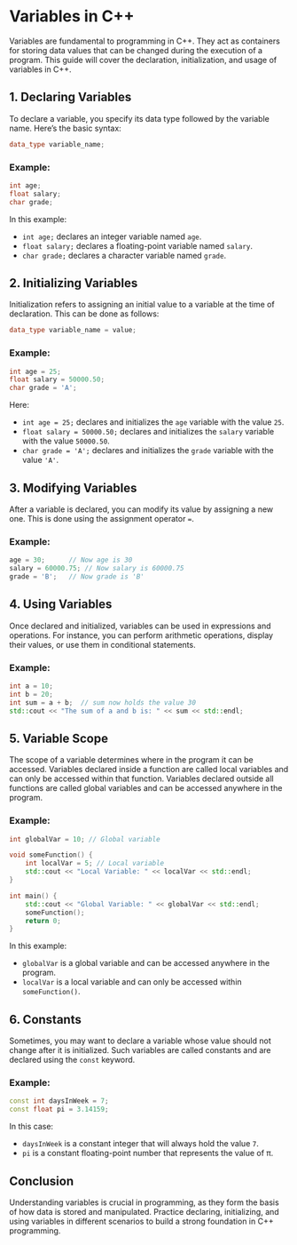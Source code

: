 # Variables in C++

Variables are fundamental to programming in C++. They act as containers for storing data values that can be changed during the execution of a program. This guide will cover the declaration, initialization, and usage of variables in C++.

## 1. Declaring Variables

To declare a variable, you specify its data type followed by the variable name. Here’s the basic syntax:

```cpp
data_type variable_name;
```

### Example:

```cpp
int age;
float salary;
char grade;
```

In this example:
- `int age;` declares an integer variable named `age`.
- `float salary;` declares a floating-point variable named `salary`.
- `char grade;` declares a character variable named `grade`.

## 2. Initializing Variables

Initialization refers to assigning an initial value to a variable at the time of declaration. This can be done as follows:

```cpp
data_type variable_name = value;
```

### Example:

```cpp
int age = 25;
float salary = 50000.50;
char grade = 'A';
```

Here:
- `int age = 25;` declares and initializes the `age` variable with the value `25`.
- `float salary = 50000.50;` declares and initializes the `salary` variable with the value `50000.50`.
- `char grade = 'A';` declares and initializes the `grade` variable with the value `'A'`.

## 3. Modifying Variables

After a variable is declared, you can modify its value by assigning a new one. This is done using the assignment operator `=`.

### Example:

```cpp
age = 30;      // Now age is 30
salary = 60000.75; // Now salary is 60000.75
grade = 'B';   // Now grade is 'B'
```

## 4. Using Variables

Once declared and initialized, variables can be used in expressions and operations. For instance, you can perform arithmetic operations, display their values, or use them in conditional statements.

### Example:

```cpp
int a = 10;
int b = 20;
int sum = a + b;  // sum now holds the value 30
std::cout << "The sum of a and b is: " << sum << std::endl;
```

## 5. Variable Scope

The scope of a variable determines where in the program it can be accessed. Variables declared inside a function are called local variables and can only be accessed within that function. Variables declared outside all functions are called global variables and can be accessed anywhere in the program.

### Example:

```cpp
int globalVar = 10; // Global variable

void someFunction() {
    int localVar = 5; // Local variable
    std::cout << "Local Variable: " << localVar << std::endl;
}

int main() {
    std::cout << "Global Variable: " << globalVar << std::endl;
    someFunction();
    return 0;
}
```

In this example:
- `globalVar` is a global variable and can be accessed anywhere in the program.
- `localVar` is a local variable and can only be accessed within `someFunction()`.

## 6. Constants

Sometimes, you may want to declare a variable whose value should not change after it is initialized. Such variables are called constants and are declared using the `const` keyword.

### Example:

```cpp
const int daysInWeek = 7;
const float pi = 3.14159;
```

In this case:
- `daysInWeek` is a constant integer that will always hold the value `7`.
- `pi` is a constant floating-point number that represents the value of π.

## Conclusion

Understanding variables is crucial in programming, as they form the basis of how data is stored and manipulated. Practice declaring, initializing, and using variables in different scenarios to build a strong foundation in C++ programming.
